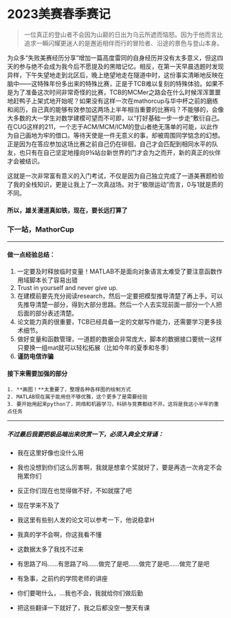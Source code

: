 # 2023美赛春季赛记

> ​	一位真正的登山者不会因为山巅的日出为乌云所遮而恼怒。因为于他而言比追求一瞬闪耀更迷人的是邂逅相伴而行的冒险者、沿途的景色与登山本身。

​	为众多“失败美赛经历分享”增加一篇高度雷同的自身经历并没有太多意义，但这四天的参与绝不会成为我今后不愿提及的黑暗记忆。相反，在第一天早晨选题时发现异样，下午失望地走到北区后，晚上绝望地走在隧道中时，这份事实清晰地反映在脑中——这特殊年份多出来的特殊比赛，正是于TCB难以复刻的特殊体验。如果不是为了准备这次时间非常奇怪的比赛，TCB的MCMer之路会在什么时候浑浑噩噩地赶鸭子上架式地开始呢？如果没有这样一次在mathorcup与华中杯之前的磨练和阅历，自己真的能够有效参加这两场上半年相当重要的比赛吗？不能够的，会像大多数的大一学生对数学建模可望而不可即，以“打好基础一步一步走”敷衍自己。在CUG这样的211，一个志于ACM/MCM/ICM的登山者绝无落单的可能，以此作为自己画地为牢的借口。等待天使是一件无意义的事，却被周围同学惦念的幻想。正是因为在答应参加这场比赛之前自己仍在徘徊，自己才会匹配到相同水平的队友，也只有在自己坚定地撞向9¾站台新世界的门才会为之而开，新的真正的伙伴才会被结识。

​	这就是一次非常富有意义的入门考试，不仅是因为自己独立完成了一道美赛题检验了我的全栈知识，更是让我上了一次真战场。对于“极限运动”而言，0与1就是质的不同。

#### 所以，雄关漫道真如铁，现在，要长远打算了

### 下一站，MathorCup

---

#### 做一点经验总结：

1. 一定要及时释放临时变量！MATLAB不是面向对象语言太难受了要注意函数作用域脚本长了容易出错
2. Trust in yourself and never give up.
3. 在建模前要先充分阅读research，然后一定要把模型推导清楚了再上手。可以先推导清楚一部分，得到大部分思路。然后一个人去实现前面一部分一个人把后面的部分表述清楚。
4. 论文能力真的很重要，TCB已经具备一定的文献写作能力，还需要学习更多技术细节。
5. 做好变量和函数管理，一道题的数据会非常庞大，脚本的数据接口要统一这样只要换一组mat就可以轻松拓展（比如今年的夏季和冬季）
6. **谨防电信诈骗**

#### 接下来需要加强的部分

	1. **画图！**太重要了，整理各种各样图的绘制方式
 	2. MATLAB现在属于能用但不够优雅，这个更多了是需要经验
 	3. 要开始用起来python了，网络和机器学习，科研与竞赛都绕不开。这将是我这小半年的重点任务

---

##### 不过最后我要把极品端出来欣赏一下，必须入典全文背诵：

- 我在这里好像也没什么用

- 我也没想到你们这么厉害啊，我就是想拿个奖就好了，要是再选一次肯定不会拖累你们

- 反正你们现在也觉得做不好，不如就摆了吧

- 现在学来不及了

- 我这里有些别人发的论文可以参考一下，他说稳拿H

- 我真的学不会啊，你这我看不懂

- 这数据太多了我找不过来

- 有思路了吗……有思路了吗……做完了是吧……做完了是吧……做完了是吧

- 有急事，之前约的学院老师的讲座

- 你们要喝什么，…我也不会，我就给你们做后勤

- 把这些翻译一下就好了，我之后都没空一整天有课

